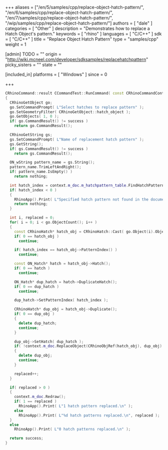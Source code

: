 +++
aliases = ["/en/5/samples/cpp/replace-object-hatch-pattern/", "/en/6/samples/cpp/replace-object-hatch-pattern/", "/en/7/samples/cpp/replace-object-hatch-pattern/", "/wip/samples/cpp/replace-object-hatch-pattern/"]
authors = [ "dale" ]
categories = [ "Other" ]
description = "Demonstrates how to replace a Hatch Object's pattern."
keywords = [ "rhino" ]
languages = [ "C/C++" ]
sdk = [ "C/C++" ]
title = "Replace Object Hatch Pattern"
type = "samples/cpp"
weight = 1

[admin]
TODO = ""
origin = "http://wiki.mcneel.com/developer/sdksamples/replacehatchpattern"
picky_sisters = ""
state = ""

[included_in]
platforms = [ "Windows" ]
since = 0

+++

```cpp
CRhinoCommand::result CCommandTest::RunCommand( const CRhinoCommandContext& context )
{
  CRhinoGetObject go;
  go.SetCommandPrompt( L"Select hatches to replace pattern" );
  go.SetGeometryFilter( CRhinoGetObject::hatch_object );
  go.GetObjects( 1, 0 );
  if( go.CommandResult() != success )
    return go.CommandResult();

  CRhinoGetString gs;
  gs.SetCommandPrompt( L"Name of replacement hatch pattern" );
  gs.GetString();
  if( gs.CommandResult() != success )
    return gs.CommandResult();

  ON_wString pattern_name = gs.String();
  pattern_name.TrimLeftAndRight();
  if( pattern_name.IsEmpty() )
    return nothing;

  int hatch_index = context.m_doc.m_hatchpattern_table.FindHatchPattern( pattern_name );
  if( hatch_index < 0 )
  {
    RhinoApp().Print( L"Specified hatch pattern not found in the document.\n" );
    return nothing;
  }

  int i, replaced = 0;
  for( i = 0; i < go.ObjectCount(); i++ )
  {
    const CRhinoHatch* hatch_obj = CRhinoHatch::Cast( go.Object(i).Object() );
    if( 0 == hatch_obj )
      continue;

    if( hatch_index == hatch_obj->PatternIndex() )
      continue;

    const ON_Hatch* hatch = hatch_obj->Hatch();
    if( 0 == hatch )
      continue;

    ON_Hatch* dup_hatch = hatch->DuplicateHatch();
    if( 0 == dup_hatch )
      continue;

    dup_hatch->SetPatternIndex( hatch_index );

    CRhinoHatch* dup_obj = hatch_obj->Duplicate();
    if( 0 == dup_obj )
    {
      delete dup_hatch;
      continue;
    }

    dup_obj->SetHatch( dup_hatch );
    if( !context.m_doc.ReplaceObject(CRhinoObjRef(hatch_obj), dup_obj) )
    {
      delete dup_obj;
      continue;
    }

    replaced++;
  }

  if( replaced > 0 )
  {
    context.m_doc.Redraw();
    if( 1 == replaced )
      RhinoApp().Print( L"1 hatch pattern replaced.\n" );
    else
      RhinoApp().Print( L"%d hatch patterns replaced.\n", replaced );
  }
  else
    RhinoApp().Print( L"0 hatch patterns replaced.\n" );

  return success;
}
```
